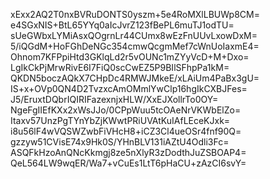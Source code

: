 xExx2AQ2T0nxBVRuDONTS0yszm+5e4RoMXlLBUWp8CM=
e4SGxNIS+BtL65YYq0aIcJvrZ123fBePL6muTJ1odTU=
sUeGWbxLYMiAsxQOgrnLr44CUmx8wEzFnUUvLxowDxM=
5/iQGdM+HoFGhDeNGc354cmwQcgmMef7cWnUoIaxmE4=
Ohnom7KFPpiHtd3GKlqLd2r5vOUNc1mZYyVcD+M+Dxo=
LgIkCkPjMrwRivE6I7FiQ0scCwEZ5P9BIlSFhpPa1kM=
QKDN5boczAQkX7CHpDc4RMWJMkeE/xLAiUm4PaBx3gU=
IS+x+OVp0QN4D2TvzxcAmOMmlYwClp16hgIkCXBJFes=
J5/EruxtDQbrIQIRIFazexnjxHLW/XxEJXollrTo0OY=
NgeFgIIEfKXx2xWsJJo/0CPpWuu5tcOAeNrVKWbElZo=
Itaxv57UnzPgTYnYbZjKWwtPRiUVAtKuIAfLEceKJxk=
i8u56lF4wVQSWZwbFiVHcH8+iCZ3Cl4ueOSr4fnf90Q=
gzzyw51CVisE74x9Hk0S/YHnBLV131iAZtU4Odli3Fc=
ASQFkHzoAnQNcKkmgj8ze5nXlyR3zDodthJuZSBOAP4=
QeL564LW9wqER/Wa7+vCuEs1LtT6pHaCU+zAzCI6svY=
